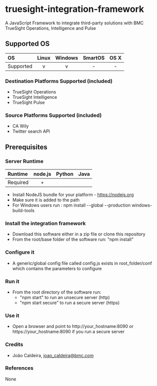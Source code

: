 # truesight-integration-framework
A JavaScript Framework to integrate third-party solutions with BMC TrueSight Operations, Intelligence and Pulse

## Supported OS

|     OS    | Linux | Windows | SmartOS | OS X |
|:----------|:-----:|:-------:|:-------:|:----:|
| Supported |   v   |    v    |    -    |  -   |

### Destination Platforms Supported (included)
 - TrueSight Operations
 - TrueSight Intelligence
 - TrueSight Pulse
 
### Source Platforms Supported (included)
 - CA Wily
 - Twitter search API

## Prerequisites
 
### Server Runtime

|  Runtime | node.js | Python | Java |
|:---------|:-------:|:------:|:----:|
| Required |    +    |        |      |


- Install NodeJS bundle for your platform - https://nodejs.org
- Make sure it is added to the path
- For Windows users run : npm install --global --production windows-build-tools


### Install the integration framework

- Download this software either in a zip file or clone this repository
- From the root/base folder of the software run: "npm install"


### Configure it

- A generic/global config file called config.js exists in root_folder/conf which contains the parameters to configure


### Run it

- From the root directory of the software run:
   - "npm start" to run an unsecure server (http)
   - "npm start secure" to run a secure server (https)

### Use it

- Open a browser and point to http://your_hostname:8090 or https://your_hostname:8090 if you run a secure server


### Credits
 - João Caldeira, joao_caldeira@bmc.com
 
 
### References

None
